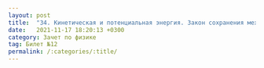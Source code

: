 ```yaml
---
layout: post
title:  "34. Кинетическая и потенциальная энергия. Закон сохранения механической энергии"
date:   2021-11-17 18:20:13 +0300
category: Зачет по физике 
tag: Билет №12
permalink: /:categories/:title/
---
```

